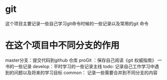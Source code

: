 # git

 这个项目主要记录一些自己学习git命令时候的一些记录以及常用的git 命令
 
 
# 在这个项目中不同分支的作用
master分支：提交代码到github 仓库
proGit ：保存自己阅读《git 权威指南》 一书的一些记录
develop：平时学习的一些记录主线
todo: 记录自己工作学习中遇到的问题以及将来的学习目标
common： 记录一些需要合并到不同分支的内容

